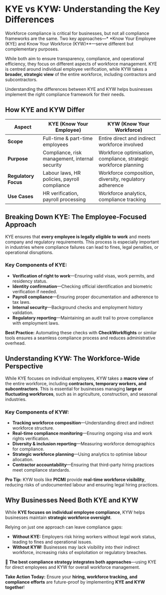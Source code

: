 # KYE vs KYW: Understanding the Key Differences

Workforce compliance is critical for businesses, but not all compliance frameworks are the same. Two key approaches—*
*Know Your Employee (KYE) and Know Your Workforce (KYW)**—serve different but complementary purposes.

While both aim to ensure transparency, compliance, and operational efficiency, they focus on different aspects of
workforce management. KYE is centred around individual employee verification, while KYW takes a **broader, strategic
view** of the entire workforce, including contractors and subcontractors.

Understanding the differences between KYE and KYW helps businesses implement the right compliance framework for their
needs.

## How KYE and KYW Differ

| **Aspect**           | **KYE (Know Your Employee)**                   | **KYW (Know Your Workforce)**                                    |
|----------------------|------------------------------------------------|------------------------------------------------------------------|
| **Scope**            | Full-time & part-time employees                | Entire direct and indirect workforce involved                    |
| **Purpose**          | Compliance, risk management, internal security | Workforce optimisation, compliance, strategic workforce planning |
| **Regulatory Focus** | Labour laws, HR policies, payroll compliance   | Workforce composition, diversity, regulatory adherence           |
| **Use Cases**        | HR verification, payroll processing            | Workforce analytics, compliance tracking                         |

## Breaking Down KYE: The Employee-Focused Approach

KYE ensures that **every employee is legally eligible to work** and meets company and regulatory requirements. This
process is especially important in industries where compliance failures can lead to fines, legal penalties, or
operational disruptions.

### Key Components of KYE:

* **Verification of right to work**—Ensuring valid visas, work permits, and residency status.
* **Identity confirmation**—Checking official identification and biometric verification if needed.
* **Payroll compliance**—Ensuring proper documentation and adherence to tax laws.
* **Internal security**—Background checks and employment history validation.
* **Regulatory reporting**—Maintaining an audit trail to prove compliance with employment laws.

<prompt>

**Best Practice:** Automating these checks with **CheckWorkRights** or similar tools ensures a seamless compliance
process and reduces administrative overhead.

</prompt>

## Understanding KYW: The Workforce-Wide Perspective

While KYE focuses on individual employees, KYW takes a **macro view** of the entire workforce, including **contractors,
temporary workers, and subcontractors**. This is essential for businesses managing **large or fluctuating workforces**,
such as in agriculture, construction, and seasonal industries.

### Key Components of KYW:

* **Tracking workforce composition**—Understanding direct and indirect workforce structure.
* **Real-time compliance monitoring**—Ensuring ongoing visa and work rights verification.
* **Diversity & inclusion reporting**—Measuring workforce demographics for compliance.
* **Strategic workforce planning**—Using analytics to optimise labour allocation.
* **Contractor accountability**—Ensuring that third-party hiring practices meet compliance standards.

<prompt>

**Pro Tip:** KYW tools like **PICMI** provide **real-time workforce visibility**, reducing risks of undocumented labour
and ensuring legal hiring practices.

</prompt>

## Why Businesses Need Both KYE and KYW

While **KYE focuses on individual employee compliance**, KYW helps businesses maintain **strategic workforce
oversight**.

Relying on just one approach can leave compliance gaps:

- **Without KYE:** Employers risk hiring workers without legal work status, leading to fines and operational issues.
- **Without KYW:** Businesses may lack visibility into their indirect workforce, increasing risks of exploitation or
  regulatory breaches.

🚀 **The best compliance strategy integrates both approaches**—using KYE for direct employees and KYW for overall
workforce management.

<prompt>

**Take Action Today:** Ensure your **hiring, workforce tracking, and compliance efforts** are future-proof by
implementing **KYE and KYW together**!

</prompt>
